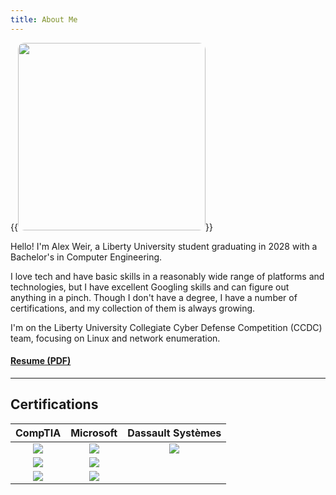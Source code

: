 ```yaml
---
title: About Me
---
```

{{<image src="/me.jpg" style="width:300px; height:300px; border-radius:10px">}} 

Hello! I'm Alex Weir, a Liberty University student graduating in 2028 with a Bachelor's in Computer Engineering.

I love tech and have basic skills in a reasonably wide range of platforms and technologies, but I have excellent Googling skills and can figure out anything in a pinch. Though I don't have a degree, I have a number of certifications, and my collection of them is always growing.

I'm on the Liberty University Collegiate Cyber Defense Competition (CCDC) team, focusing on Linux and network enumeration.

#### [Resume (PDF)](/Resume2025.pdf)

---
## Certifications
| CompTIA | Microsoft | Dassault Systèmes |
| :-: | :-: | :-: |
| ![](/a.png) | ![](/365.png) | ![](/cswa.png) |
| ![](/network.png) | ![](/azure.png) |
| ![](/security.png) | ![](/office.png) |
